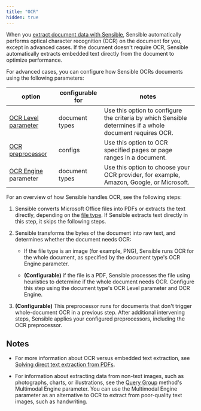 ```yaml
---
title: "OCR"
hidden: true
---
```


When you [extract document data with Sensible](doc:getting-started-ai), Sensible automatically performs optical character recognition (OCR) on the document for you, except in advanced cases. If the document doesn't require OCR, Sensible automatically extracts embedded text directly from the document to optimize performance.

For advanced cases, you can configure how Sensible OCRs documents using the following parameters:

| option                                   | configurable for | notes                                                        |
| ---------------------------------------- | ---------------- | ------------------------------------------------------------ |
| [OCR Level parameter](doc:ocr-level)     | document types   | Use this option to configure the criteria by which Sensible determines if a whole document requires OCR. |
| [OCR preprocessor](doc:ocr-preprocessor) | configs          | Use this option to OCR specified pages or page ranges in a document. |
| [OCR Engine](doc:ocr-engine) parameter   | document types   | Use this option to choose your OCR provider, for example, Amazon, Google, or Microsoft. |

For an overview of how Sensible handles OCR, see the following steps:

1. Sensible converts Microsoft Office files into PDFs or extracts the text directly, depending on the [file type](doc:file-types). If Sensible extracts text directly in this step, it skips the following steps.

2. Sensible transforms the bytes of the document into raw text, and determines whether the document needs OCR:

   - If the file type is an image (for example, PNG), Sensible runs OCR for the whole document, as specified by the document type's OCR Engine parameter.

   - **(Configurable)** if the file is a PDF, Sensible processes the file using heuristics to determine if the whole document needs OCR.  Configure this step using the document type's OCR Level parameter and OCR Engine.

3. **(Configurable)** This preprocessor runs for documents that don't trigger whole-document OCR in a previous step. After additional intervening steps, Sensible applies your configured preprocessors, including the OCR preprocessor. 

## Notes

- For more information about OCR versus embedded text extraction, see [Solving direct text extraction from PDFs](https://www.sensible.so/blog/solving-direct-text-extraction-from-pdfs).

- For information about extracting data from non-text images, such as photographs, charts, or illustrations, see the [Query Group](doc:query-group) method's Multimodal Engine parameter. You can use the Multimodal Engine parameter as an alternative to OCR to extract from poor-quality text images, such as handwriting.
